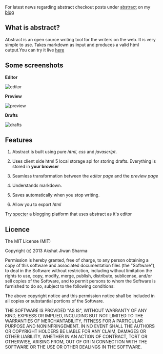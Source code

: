For latest news regarding abstract checkout posts under [abstract](http://www.staticshin.com/tag/abstract) on my [blog](http://www.staticshin.com/)

 What is abstract? 
-----------------------

Abstract is an open source writing tool for the writers on the web. It is very simple to use. Takes markdown as input and produces a valid html output.You can try it live [here](http://brislink.github.io/Abstract/)


Some screenshots
-----------------------

__Editor__

![editor](http://farm3.staticflickr.com/2821/8753783879_697a3abb2c_b.jpg)


__Preview__

![preview](http://farm3.staticflickr.com/2806/8754906982_9befe255bd_b.jpg)



__Drafts__

![drafts](http://farm4.staticflickr.com/3772/8751906815_56885201b8_b.jpg)


 Features
-------------

1.  Abstract is built using pure *html*, *css* and *javascript*. 

2.  Uses client side html 5 local storage api for storing drafts. Everything is stored in **your browser**

3. Seamless transformation between the *editor page* and the *preview page*

4. Understands markdown.

5. Saves automatically when you stop writing.

6. Allow you to export *html*

Try [specter](http://brislink.github.io/specter) a blogging platform that uses abstract as it's editor



Licence
----------------

The MIT License (MIT)

Copyright (c) 2013 Akshat Jiwan Sharma

Permission is hereby granted, free of charge, to any person obtaining a copy
of this software and associated documentation files (the "Software"), to deal
in the Software without restriction, including without limitation the rights
to use, copy, modify, merge, publish, distribute, sublicense, and/or sell
copies of the Software, and to permit persons to whom the Software is
furnished to do so, subject to the following conditions:

The above copyright notice and this permission notice shall be included in
all copies or substantial portions of the Software.

THE SOFTWARE IS PROVIDED "AS IS", WITHOUT WARRANTY OF ANY KIND, EXPRESS OR
IMPLIED, INCLUDING BUT NOT LIMITED TO THE WARRANTIES OF MERCHANTABILITY,
FITNESS FOR A PARTICULAR PURPOSE AND NONINFRINGEMENT. IN NO EVENT SHALL THE
AUTHORS OR COPYRIGHT HOLDERS BE LIABLE FOR ANY CLAIM, DAMAGES OR OTHER
LIABILITY, WHETHER IN AN ACTION OF CONTRACT, TORT OR OTHERWISE, ARISING FROM,
OUT OF OR IN CONNECTION WITH THE SOFTWARE OR THE USE OR OTHER DEALINGS IN
THE SOFTWARE. 